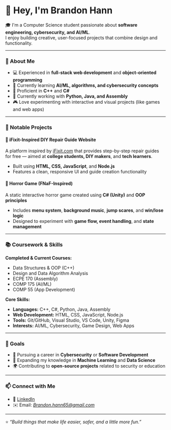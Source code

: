 # 👋 Hey, I'm Brandon Hann

🎓 I'm a Computer Science student passionate about **software engineering, cybersecurity, and AI/ML**.  
I enjoy building creative, user-focused projects that combine design and functionality.

---

### 🚀 About Me
- 💻 Experienced in **full-stack web development** and **object-oriented programming**
- 🌱 Currently learning **AI/ML, algorithms, and cybersecurity concepts**
- 🧠 Proficient in **C++** and **C#**  
- 🔧 Currently working with **Python, Java, and Assembly**
- 🎮 Love experimenting with interactive and visual projects (like games and web apps)

---

### 🧩 Notable Projects

#### 🔧 iFixit-Inspired DIY Repair Guide Website
A platform inspired by [iFixit.com](https://www.ifixit.com/) that provides step-by-step repair guides for free — aimed at **college students, DIY makers**, and **tech learners**.  
- Built using **HTML, CSS, JavaScript**, and **Node.js**
- Features a clean, responsive UI and guide creation functionality

#### 👻 Horror Game (FNaF-Inspired)
A static interactive horror game created using **C# (Unity)** and **OOP principles**  
- Includes **menu system**, **background music**, **jump scares**, and **win/lose logic**
- Designed to experiment with **game flow, event handling**, and **state management**

---

### 📚 Coursework & Skills
**Completed & Current Courses:**
- Data Structures & OOP (C++)
- Design and Data Algorithm Analysis
- ECPE 170 (Assembly)
- COMP 175 (AI/ML)
- COMP 55 (App Development)

**Core Skills:**
- **Languages:** C++, C#, Python, Java, Assembly
- **Web Development:** HTML, CSS, JavaScript, Node.js
- **Tools:** Git/GitHub, Visual Studio, VS Code, Unity, Figma
- **Interests:** AI/ML, Cybersecurity, Game Design, Web Apps

---

### 🧠 Goals
- 🔐 Pursuing a career in **Cybersecurity** or **Software Development**
- 🤖 Expanding my knowledge in **Machine Learning** and **Data Science**
- 🌍 Contributing to **open-source projects** related to security or education

---

### 📫 Connect with Me
- 💼 [LinkedIn](https://www.linkedin.com/in/brandon-hann-30030a388/)
- ✉️ Email: *Brandon.hann65@gmail.com*

---
⭐️ *“Build things that make life easier, safer, and a little more fun.”*
